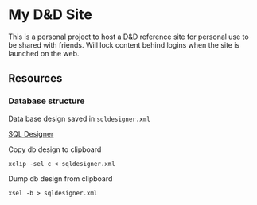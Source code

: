 # My D&D Site

This is a personal project to host a D&D reference site for personal
use to be shared with friends. Will lock content behind logins when
the site is launched on the web.

## Resources
### Database structure
Data base design saved in `sqldesigner.xml`

[SQL Designer](https://ondras.zarovi.cz/sql/demo/)

Copy db design to clipboard
```
xclip -sel c < sqldesigner.xml
```

Dump db design from clipboard
```
xsel -b > sqldesigner.xml
```
